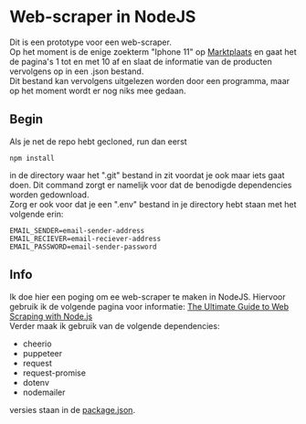 # Web-scraper in NodeJS
Dit is een prototype voor een web-scraper.  
Op het moment is de enige zoekterm "Iphone 11" op [Marktplaats](https://marktplaats.nl) en gaat het de pagina's 1 tot en met 10 af en slaat de informatie van de producten vervolgens op in een .json bestand.  
Dit bestand kan vervolgens uitgelezen worden door een programma, maar op het moment wordt er nog niks mee gedaan.
## Begin
Als je net de repo hebt gecloned, run dan eerst 
```Terminal
npm install
```
in de directory waar het ".git" bestand in zit voordat je ook maar iets gaat doen. 
Dit command zorgt er namelijk voor dat de benodigde dependencies worden gedownload.  
Zorg er ook voor dat je een ".env" bestand in je directory hebt staan met het volgende erin:
```env
EMAIL_SENDER=email-sender-address
EMAIL_RECIEVER=email-reciever-address
EMAIL_PASSWORD=email-sender-password
```

## Info
Ik doe hier een poging om ee web-scraper te maken in NodeJS.
Hiervoor gebruik ik de volgende pagina voor informatie: [The Ultimate Guide to Web Scraping with Node.js](https://www.freecodecamp.org/news/the-ultimate-guide-to-web-scraping-with-node-js-daa2027dcd3/)  
Verder maak ik gebruik van de volgende dependencies:
 - cheerio
 - puppeteer
 - request
 - request-promise
 - dotenv
 - nodemailer
  
 versies staan in de [package.json](./package.json).